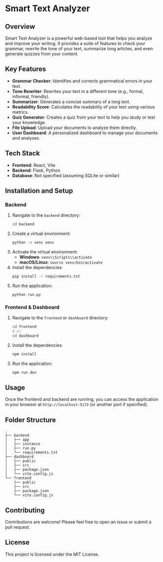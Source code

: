 # Smart Text Analyzer

## Overview

Smart Text Analyzer is a powerful web-based tool that helps you analyze and improve your writing. It provides a suite of features to check your grammar, rewrite the tone of your text, summarize long articles, and even generate quizzes from your content.

## Key Features

*   **Grammar Checker**: Identifies and corrects grammatical errors in your text.
*   **Tone Rewriter**: Rewrites your text in a different tone (e.g., formal, informal, friendly).
*   **Summarizer**: Generates a concise summary of a long text.
*   **Readability Score**: Calculates the readability of your text using various metrics.
*   **Quiz Generator**: Creates a quiz from your text to help you study or test your knowledge.
*   **File Upload**: Upload your documents to analyze them directly.
*   **User Dashboard**: A personalized dashboard to manage your documents and analyses.

## Tech Stack

*   **Frontend**: React, Vite
*   **Backend**: Flask, Python
*   **Database**: Not specified (assuming SQLite or similar)

## Installation and Setup

### Backend

1.  Navigate to the `backend` directory:
    ```bash
    cd backend
    ```
2.  Create a virtual environment:
    ```bash
    python -m venv venv
    ```
3.  Activate the virtual environment:
    *   **Windows**: `venv\\Scripts\\activate`
    *   **macOS/Linux**: `source venv/bin/activate`
4.  Install the dependencies:
    ```bash
    pip install -r requirements.txt
    ```
5.  Run the application:
    ```bash
    python run.py
    ```

### Frontend & Dashboard

1.  Navigate to the `frontend` or `dashboard` directory:
    ```bash
    cd frontend
    # or
    cd dashboard
    ```
2.  Install the dependencies:
    ```bash
    npm install
    ```
3.  Run the application:
    ```bash
    npm run dev
    ```

## Usage

Once the frontend and backend are running, you can access the application in your browser at `http://localhost:5173` (or another port if specified).

## Folder Structure

```
.
├── backend
│   ├── app
│   ├── instance
│   ├── run.py
│   └── requirements.txt
├── dashboard
│   ├── public
│   ├── src
│   ├── package.json
│   └── vite.config.js
└── frontend
    ├── public
    ├── src
    ├── package.json
    └── vite.config.js
```

## Contributing

Contributions are welcome! Please feel free to open an issue or submit a pull request.

## License

This project is licensed under the MIT License.
